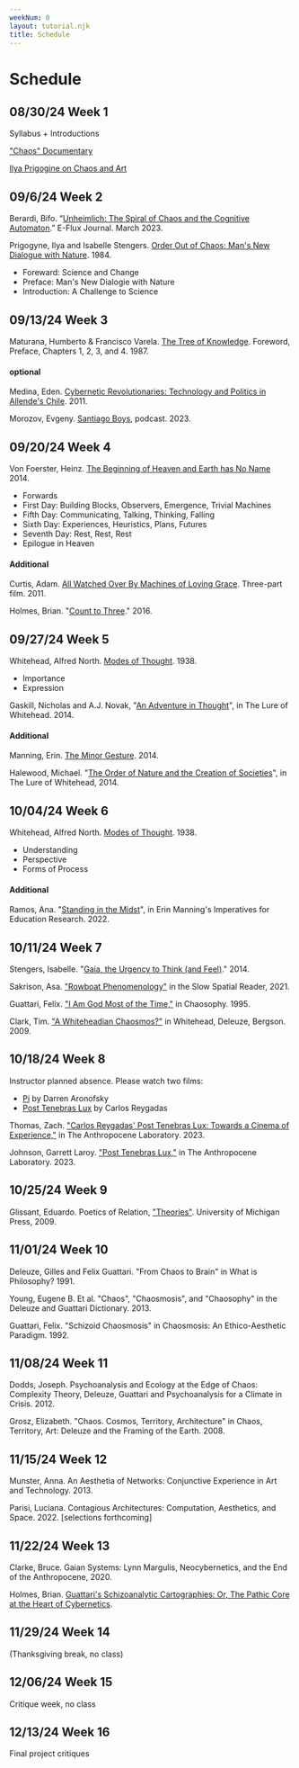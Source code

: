 ```yaml
---
weekNum: 0
layout: tutorial.njk
title: Schedule
---
```


<!-- example of linking to hosted PDF:
Maturana, Humberto & Francisco Varela. [The Tree of Knowledge](/assets/pdf/tree-of-knowledge.pdf). Foreword, Preface, Chapters 1, 2, 3, and 4. 1987. -->

# Schedule

## 08/30/24 Week 1

Syllabus + Introductions

["Chaos" Documentary](https://youtu.be/6BvTKBYBMFY?si=I5DSj_whLaGG-6_a)

[Ilya Prigogine on Chaos and Art](https://youtu.be/v_7bbpvRp6I?si=xqtO-xN_2u_1fFcM)

## 09/6/24 Week 2

Berardi, Bifo. “[Unheimlich: The Spiral of Chaos and the Cognitive Automaton](https://www.e-flux.com/notes/526496/unheimlich-the-spiral-of-chaos-and-the-cognitive-automaton).” E-Flux Journal. March 2023.

Prigogyne, Ilya and Isabelle Stengers. [Order Out of Chaos: Man's New Dialogue with Nature](https://deterritorialinvestigations.wordpress.com/wp-content/uploads/2015/03/ilya_prigogine_isabelle_stengers_alvin_tofflerbookfi-org.pdf). 1984.

- Foreward: Science and Change
- Preface: Man's New Dialogie with Nature
- Introduction: A Challenge to Science

## 09/13/24 Week 3

Maturana, Humberto & Francisco Varela. [The Tree of Knowledge](/assets/pdf/tree-of-knowledge.pdf). Foreword, Preface, Chapters 1, 2, 3, and 4. 1987.

#### optional

Medina, Eden. [Cybernetic Revolutionaries: Technology and Politics in Allende's Chile](https://uberty.org/wp-content/uploads/2015/10/Eden_Medina_Cybernetic_Revolutionaries.pdf). 2011.

Morozov, Evgeny. [Santiago Boys](https://the-santiago-boys.com/), podcast. 2023.

## 09/20/24 Week 4

Von Foerster, Heinz. [The Beginning of Heaven and Earth has No Name](/assets/pdf/The_Beginning_of_Heaven.pdf) 2014.

- Forwards
- First Day: Building Blocks, Observers, Emergence, Trivial Machines
- Fifth Day: Communicating, Talking, Thinking, Falling
- Sixth Day: Experiences, Heuristics, Plans, Futures
- Seventh Day: Rest, Rest, Rest
- Epilogue in Heaven

#### Additional

Curtis, Adam. [All Watched Over By Machines of Loving Grace](https://vimeo.com/515004292). Three-part film. 2011.

Holmes, Brian. "[Count to Three](/assets/pdf/Count-to-three.pdf)." 2016.

## 09/27/24 Week 5

Whitehead, Alfred North. [Modes of Thought](/assets/pdf/Modes-of-Thought-Whitehead.pdf). 1938.

- Importance
- Expression

Gaskill, Nicholas and A.J. Novak, "[An Adventure in Thought](/assets/pdf/TheLureofWhithead.pdf)", in The Lure of Whitehead. 2014.

#### Additional

Manning, Erin. [The Minor Gesture](/assets/pdf/The-Minor-Gesture.pdf). 2014.

Halewood, Michael. "[The Order of Nature and the Creation of Societies](/assets/pdf/TheLureofWhithead.pdf)", in The Lure of Whitehead, 2014.

## 10/04/24 Week 6

Whitehead, Alfred North. [Modes of Thought](/assets/pdf/Modes-of-Thought-Whitehead.pdf). 1938.

- Understanding
- Perspective
- Forms of Process

#### Additional

Ramos, Ana. "[Standing in the Midst](https://journals.oslomet.no/index.php/rerm/article/view/5145/4497)", in Erin Manning's Imperatives for Education Research. 2022.

## 10/11/24 Week 7

Stengers, Isabelle. "[Gaia, the Urgency to Think (and Feel)](https://osmilnomesdegaia.eco.br/wp-content/uploads/2014/11/isabelle-stengers.pdf)." 2014.

Sakrison, Asa. ["Rowboat Phenomenology"](/assets/pdf/Sakrison.pdf) in the Slow Spatial Reader, 2021.

Guattari, Felix. ["I Am God Most of the Time,"](/assets/img/i-am-a-god.jpg) in Chaosophy. 1995.

Clark, Tim. ["A Whiteheadian Chaosmos?"](/assets/pdf/DeleuzeBergson.pdf) in Whitehead, Deleuze, Bergson. 2009.

## 10/18/24 Week 8

Instructor planned absence. Please watch two films:

- [Pi](https://www.amazon.com/Pi-Stephen-Pearlman/dp/B0CVFPMT4R/ref=sr_1_2?crid=OEYSFVYWUMOC&dib=eyJ2IjoiMSJ9.2bGUFzfzIqa5uZKP7l0HgAnY-gQQ-js6p-iCgwgne0OXXaN-9bzpmXhng2Q_mjtD8AzCZ3EBFHoDHl7v3XyPF0nG-M_NiqZceL5P3mGyYjPq6K9yP3zZfLagO7SsrTN7CDjstFbtierdZU7AfUW-Pn_P1W3gJArjQfOZZMkTXCncGbEtm-Snn5aSoxjdSe6f_p_Rv0yeeip5966oaWuBb9fRqYuy85vlGu7xK_ww0k0.-Tz2rDQH4tt0K-9j0NAoBaHBbdD4bdfKy7gkdKjlO2s&dib_tag=se&keywords=pi+movie&qid=1729742472&sprefix=pi+mov%2Caps%2C276&sr=8-2) by Darren Aronofsky
- [Post Tenebras Lux](https://youtu.be/nTfN7NOs-bQ?si=bW63YAGHZauFGqV-) by Carlos Reygadas

Thomas, Zach. ["Carlos Reygadas' Post Tenebras Lux: Towards a Cinema of Experience,"](/assets/pdf/tal.pdf) in The Anthropocene Laboratory. 2023.

Johnson, Garrett Laroy. ["Post Tenebras Lux,"](/assets/pdf/tal.pdf) in The Anthropocene Laboratory. 2023.

## 10/25/24 Week 9

Glissant, Eduardo. Poetics of Relation, ["Theories"](https://monoskop.org/images/2/23/Glissant_Edouard_Poetics_of_Relation.pdf). University of Michigan Press, 2009.

## 11/01/24 Week 10

Deleuze, Gilles and Felix Guattari. "From Chaos to Brain" in What is Philosophy? 1991.

Young, Eugene B. Et al. "Chaos", "Chaosmosis", and "Chaosophy" in the Deleuze and Guattari Dictionary. 2013.

Guattari, Felix. "Schizoid Chaosmosis" in Chaosmosis: An Ethico-Aesthetic Paradigm. 1992.

## 11/08/24 Week 11

Dodds, Joseph. Psychoanalysis and Ecology at the Edge of Chaos: Complexity Theory, Deleuze, Guattari and Psychoanalysis for a Climate in Crisis. 2012.

Grosz, Elizabeth. "Chaos. Cosmos, Territory, Architecture" in Chaos, Territory, Art: Deleuze and the Framing of the Earth. 2008.

## 11/15/24 Week 12

Munster, Anna. An Aesthetia of Networks: Conjunctive Experience in Art and Technology. 2013.

Parisi, Luciana. Contagious Architectures: Computation, Aesthetics, and Space. 2022. [selections forthcoming]

## 11/22/24 Week 13

Clarke, Bruce. Gaian Systems: Lynn Margulis, Neocybernetics, and the End of the Anthropocene, 2020.

Holmes, Brian. [Guattari's Schizoanalytic Cartographies: Or, The Pathic Core at the Heart of Cybernetics](https://miriamgrossi.paginas.ufsc.br/files/2013/02/25090965-Guattari%E2%80%99s-Schizoanalytic-Cartographies.pdf).

## 11/29/24 Week 14

(Thanksgiving break, no class)

## 12/06/24 Week 15

Critique week, no class

## 12/13/24 Week 16

Final project critiques

<!-- Bergson, Henri. Creative Evolution. 1908. [selections]

Curtis, Adam. “The Use and Abuse of Vegetal Concepts” from All Watched Over From Machines of Loving Grace. 2011. BBC.

Deleuze, Gilles and Felix Guattari. “On the Refrain”. A Thousand Plateaus, trans. Brian Massumi. University of Minnesota Press. 2022.

Dhaliwal, Ranjodh. “Addressability: or What is Computation Even?” Critical Inquiry. 2022.

Galloway, Alexander. Uncomputable: Play and Politics in the Long Digital Age. Verso, 2022. [selections]

Grosz, Elizabeth. Chaos, Territory, Art: Deleuze and the Framing of the Earth. Duke University Press. 2008.

[Holmes, Brian. Guattari's Schizoanalytic Cartographies: Or, the Pathic Core at the Heart of Cybernetics](https://miriamgrossi.paginas.ufsc.br/files/2013/02/25090965-Guattari%E2%80%99s-Schizoanalytic-Cartographies.pdf).

Hui, Yuk. On the Existence of Digital Objects. University of Minnesota Press. 2009.

Liu, Cixin. The Three Body Problem. 2008.

Parisi, Luciana. Contagious Architecture: Computation, Aesthetics and Space. MIT Press. 2022.

Prigogine, Ilya and Isabelle Stengers. Order Out of Chaos: Man’s New Dialogue with Nature. Verso.2019.

Stengers, Isabelle. Cosmopolitics. Selections.

Turner, Fred. From Counterculture to Cyberculture. University of Stanford Press. 2009.

von Uexkull, Jakob. A Foray into the World of Animals and Humans, trans. Joseph D. O’Neil. University of Minnesota Press. 2010.

von Foerster, Heinz. The Beginning of Heaven and Earth has no Name: Seven Days with Second-Order Cybernetics. 2014. -->

[def]: /assets/pdf/Count-to-three.pdf
